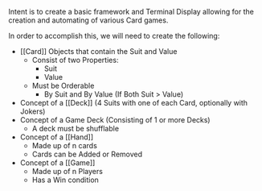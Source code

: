 Intent is to create a basic framework and Terminal Display allowing for the creation and automating of various Card games.

In order to accomplish this, we will need to create the following:
- [[Card]] Objects that contain the Suit and Value
	- Consist of two Properties:
		- Suit
		- Value
	- Must be Orderable
		- By Suit and By Value (If Both Suit > Value)
- Concept of a [[Deck]] (4 Suits with one of each Card, optionally with Jokers)
- Concept of a Game Deck (Consisting of 1 or more Decks)
	- A deck must be shufflable
- Concept of a [[Hand]]
	- Made up of n cards
	- Cards can be Added or Removed
- Concept of a [[Game]]
	- Made up of n Players
	- Has a Win condition